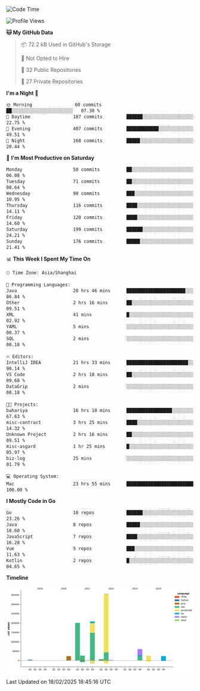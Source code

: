 <!--START_SECTION:waka-->
![Code Time](http://img.shields.io/badge/Code%20Time-4%2C004%20hrs%2011%20mins-blue)

![Profile Views](http://img.shields.io/badge/Profile%20Views-0-blue)

**🐱 My GitHub Data** 

> 📦 72.2 kB Used in GitHub's Storage 
 > 
> 🚫 Not Opted to Hire
 > 
> 📜 32 Public Repositories 
 > 
> 🔑 27 Private Repositories 
 > 
**I'm a Night 🦉** 

```text
🌞 Morning                60 commits          ██░░░░░░░░░░░░░░░░░░░░░░░   07.30 % 
🌆 Daytime                187 commits         ██████░░░░░░░░░░░░░░░░░░░   22.75 % 
🌃 Evening                407 commits         ████████████░░░░░░░░░░░░░   49.51 % 
🌙 Night                  168 commits         █████░░░░░░░░░░░░░░░░░░░░   20.44 % 
```
📅 **I'm Most Productive on Saturday** 

```text
Monday                   50 commits          ██░░░░░░░░░░░░░░░░░░░░░░░   06.08 % 
Tuesday                  71 commits          ██░░░░░░░░░░░░░░░░░░░░░░░   08.64 % 
Wednesday                90 commits          ███░░░░░░░░░░░░░░░░░░░░░░   10.95 % 
Thursday                 116 commits         ████░░░░░░░░░░░░░░░░░░░░░   14.11 % 
Friday                   120 commits         ████░░░░░░░░░░░░░░░░░░░░░   14.60 % 
Saturday                 199 commits         ██████░░░░░░░░░░░░░░░░░░░   24.21 % 
Sunday                   176 commits         █████░░░░░░░░░░░░░░░░░░░░   21.41 % 
```


📊 **This Week I Spent My Time On** 

```text
🕑︎ Time Zone: Asia/Shanghai

💬 Programming Languages: 
Java                     20 hrs 46 mins      ██████████████████████░░░   86.84 % 
Other                    2 hrs 16 mins       ██░░░░░░░░░░░░░░░░░░░░░░░   09.51 % 
XML                      41 mins             █░░░░░░░░░░░░░░░░░░░░░░░░   02.92 % 
YAML                     5 mins              ░░░░░░░░░░░░░░░░░░░░░░░░░   00.37 % 
SQL                      2 mins              ░░░░░░░░░░░░░░░░░░░░░░░░░   00.18 % 

🔥 Editors: 
IntelliJ IDEA            21 hrs 33 mins      ███████████████████████░░   90.14 % 
VS Code                  2 hrs 18 mins       ██░░░░░░░░░░░░░░░░░░░░░░░   09.68 % 
DataGrip                 2 mins              ░░░░░░░░░░░░░░░░░░░░░░░░░   00.18 % 

🐱‍💻 Projects: 
bahariya                 16 hrs 10 mins      █████████████████░░░░░░░░   67.63 % 
misc-contract            3 hrs 25 mins       ████░░░░░░░░░░░░░░░░░░░░░   14.32 % 
Unknown Project          2 hrs 16 mins       ██░░░░░░░░░░░░░░░░░░░░░░░   09.51 % 
misc-asgard              1 hr 25 mins        █░░░░░░░░░░░░░░░░░░░░░░░░   05.97 % 
biz-log                  25 mins             ░░░░░░░░░░░░░░░░░░░░░░░░░   01.79 % 

💻 Operating System: 
Mac                      23 hrs 55 mins      █████████████████████████   100.00 % 
```

**I Mostly Code in Go** 

```text
Go                       10 repos            ██████░░░░░░░░░░░░░░░░░░░   23.26 % 
Java                     8 repos             █████░░░░░░░░░░░░░░░░░░░░   18.60 % 
JavaScript               7 repos             ████░░░░░░░░░░░░░░░░░░░░░   16.28 % 
Vue                      5 repos             ███░░░░░░░░░░░░░░░░░░░░░░   11.63 % 
Kotlin                   2 repos             █░░░░░░░░░░░░░░░░░░░░░░░░   04.65 % 
```



**Timeline**

![Lines of Code chart](https://raw.githubusercontent.com/youtiaoguagua/youtiaoguagua/master/assets/bar_graph.png)


 Last Updated on 18/02/2025 18:45:16 UTC
<!--END_SECTION:waka-->